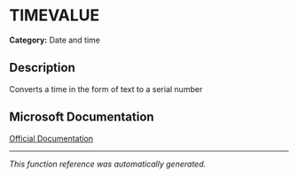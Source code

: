 # TIMEVALUE

**Category:** Date and time

## Description
Converts a time in the form of text to a serial number

## Microsoft Documentation
[Official Documentation](https://support.microsoft.com//en-us/office/timevalue-function-0b615c12-33d8-4431-bf3d-f3eb6d186645)

---
*This function reference was automatically generated.*
